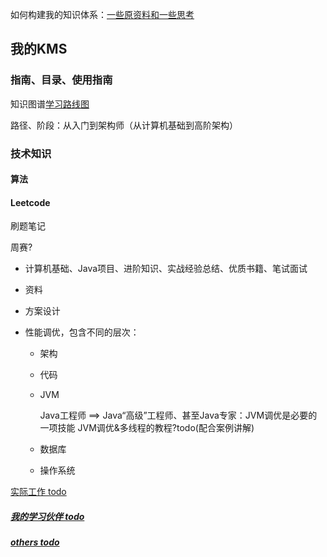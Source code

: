 如何构建我的知识体系：[一些原资料和一些思考](how-to-build-my-KMS.md)

## 我的KMS

### 指南、目录、使用指南

知识图谱[学习路线图](G:\重新学习java\3学习笔记版\20240529来自李金燕分享_Java面试手册\java学习路线.xmind)

路径、阶段：从入门到架构师（从计算机基础到高阶架构）



### 技术知识

#### 算法

#### Leetcode

刷题笔记

周赛?



+ 计算机基础、Java项目、进阶知识、实战经验总结、优质书籍、笔试面试
+ 资料





+ 方案设计

+ 性能调优，包含不同的层次：

  + 架构

  + 代码

  + JVM

    Java工程师 ⟹ Java“高级”工程师、甚至Java专家：JVM调优是必要的一项技能
    JVM调优&多线程的教程?todo(配合案例讲解)

  + 数据库

  + 操作系统



[实际工作 todo](job.md)

##### [我的学习伙伴 todo](my-friends.md)

##### [others todo](others.md)
